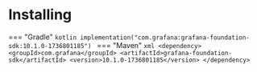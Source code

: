# Installing

=== "Gradle"
    ```kotlin
    implementation("com.grafana:grafana-foundation-sdk:10.1.0-1736801185")
    ```
=== "Maven"
    ```xml
    <dependency>
        <groupId>com.grafana</groupId>
        <artifactId>grafana-foundation-sdk</artifactId>
        <version>10.1.0-1736801185</version>
    </dependency>
    ```

